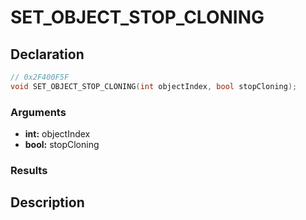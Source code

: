 # SET_OBJECT_STOP_CLONING

## Declaration
```cpp
// 0x2F400F5F
void SET_OBJECT_STOP_CLONING(int objectIndex, bool stopCloning);
```

### Arguments
- **int:** objectIndex
- **bool:** stopCloning

### Results

## Description
